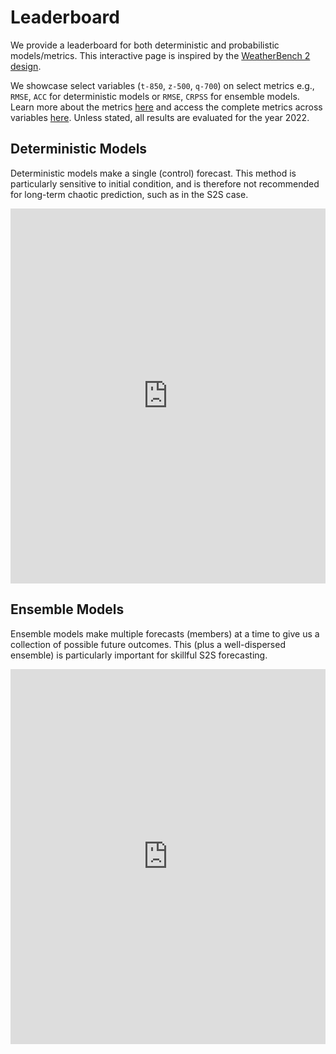 # Leaderboard

We provide a leaderboard for both deterministic and probabilistic models/metrics.
This interactive page is inspired by the [WeatherBench 2 design](https://sites.research.google/weatherbench/).

We showcase select variables (`t-850`, `z-500`, `q-700`) on select metrics e.g., `RMSE`, `ACC` for deterministic models or `RMSE`, `CRPSS` for ensemble models. 
Learn more about the metrics [here](https://leap-stc.github.io/ChaosBench/metrics.html) and access the complete metrics across variables [here](https://huggingface.co/datasets/LEAP/ChaosBench/tree/main/logs). Unless stated, all results are evaluated for the year 2022.

## Deterministic Models
Deterministic models make a single (control) forecast. This method is particularly sensitive to initial condition, and is therefore not recommended for long-term chaotic prediction, such as in the S2S case. 

<iframe src="https://htmlpreview.github.io/?https://raw.githubusercontent.com/leap-stc/ChaosBench/main/website/html/control.html" width="100%" height="600px" frameborder="0"></iframe>

## Ensemble Models
Ensemble models make multiple forecasts (members) at a time to give us a collection of possible future outcomes. This (plus a well-dispersed ensemble) is particularly important for skillful S2S forecasting. 

<iframe src="https://htmlpreview.github.io/?https://raw.githubusercontent.com/leap-stc/ChaosBench/main/website/html/ensemble.html" width="100%" height="600px" frameborder="0"></iframe>
